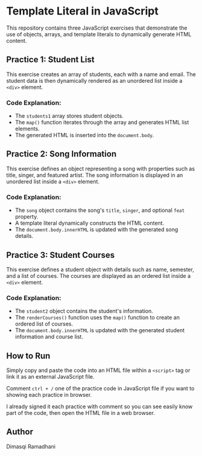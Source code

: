 # **Template Literal in JavaScript**

This repository contains three JavaScript exercises that demonstrate the use of objects, arrays, and template literals to dynamically generate HTML content.

## **Practice 1: Student List**

This exercise creates an array of students, each with a name and email. The student data is then dynamically rendered as an unordered list inside a `<div>` element.

### **Code Explanation:**
- The `students1` array stores student objects.
- The `map()` function iterates through the array and generates HTML list elements.
- The generated HTML is inserted into the `document.body`.

## **Practice 2: Song Information**

This exercise defines an object representing a song with properties such as title, singer, and featured artist. The song information is displayed in an unordered list inside a `<div>` element.

### **Code Explanation:**
- The `song` object contains the song's `title`, `singer`, and optional `feat` property.
- A template literal dynamically constructs the HTML content.
- The `document.body.innerHTML` is updated with the generated song details.

## **Practice 3: Student Courses**

This exercise defines a student object with details such as name, semester, and a list of courses. The courses are displayed as an ordered list inside a `<div>` element.

### **Code Explanation:**
- The `student2` object contains the student's information.
- The `renderCourses()` function uses the `map()` function to create an ordered list of courses.
- The `document.body.innerHTML` is updated with the generated student information and course list.

## **How to Run**
Simply copy and paste the code into an HTML file within a `<script>` tag or link it as an external JavaScript file. 

Comment `ctrl + /` one of the practice code in JavaScript file if you want to showing each practice in browser. 

I already signed it each practice with comment so you can see easily know part of the code, then open the HTML file in a web browser.

## **Author**
Dimasqi Ramadhani


